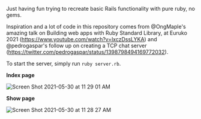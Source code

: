 Just having fun trying to recreate basic Rails functionality with pure ruby, no gems.

Inspiration and a lot of code in this repository comes from @OngMaple's amazing talk on Building web apps with Ruby Standard Library, at Euruko 2021 (https://www.youtube.com/watch?v=lxczDssLYKA) and @pedrogaspar's follow up on creating a TCP chat server (https://twitter.com/pedrogaspar/status/1398798494169772032).

To start the server, simply run `ruby server.rb`.

**Index page**

![Screen Shot 2021-05-30 at 11 29 01 AM](https://user-images.githubusercontent.com/23641464/120110123-50099000-c13a-11eb-9b3d-bc5f28ebd18f.png)

**Show page**

![Screen Shot 2021-05-30 at 11 28 27 AM](https://user-images.githubusercontent.com/23641464/120110126-53048080-c13a-11eb-8298-a762d7d02d96.png)
